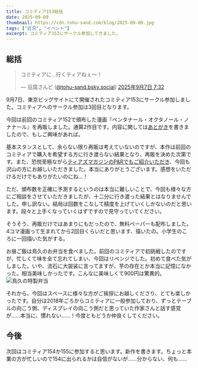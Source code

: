 ```yaml
---
title: コミティア153総括
date: 2025-09-09
thumbnail: https://cdn.tohu-sand.com/blog/2025-09-09.jpg
tags: ["近況", "イベント"]
excerpt: コミティア153にサークル参加してきました。
---
```

## 総括
<blockquote class="bluesky-embed" data-bluesky-uri="at://did:plc:zvnmkrwdc4j4nwsyquoadf7c/app.bsky.feed.post/3ly7a6he76s2r" data-bluesky-cid="bafyreidjcwew2jrjxahm4sfeiuawwc6olbmnwudr2seex65dk7lsb7y3uq" data-bluesky-embed-color-mode="system"><p lang="ja">コミティアに…行くティアねぇ〜！</p>&mdash; 豆腐さんど (<a href="https://bsky.app/profile/did:plc:zvnmkrwdc4j4nwsyquoadf7c?ref_src=embed">@tohu-sand.bsky.social</a>) <a href="https://bsky.app/profile/did:plc:zvnmkrwdc4j4nwsyquoadf7c/post/3ly7a6he76s2r?ref_src=embed">2025年9月7日 7:32</a></blockquote><script async src="https://embed.bsky.app/static/embed.js" charset="utf-8"></script>
9月7日、東京ビッグサイトにて開催されたコミティア153にサークル参加しました。コミティアへのサークル参加は3回目となります。

今回は前回のコミティア152で頒布した漫画『ペンタナール・オクタノール・ノナナール』を再販しました。通算2作目です。内容に関しては[あとがき](https://tohu-sand.com/blog/2025-09-07/)を書きましたので、もしご興味があれば。

基本スタンスとして、余らない限り再販は考えていないのですが、本作は前回のコミティアで購入を希望する方に行き渡らない結果となり、再販を決めた次第です。また、恐悦至極ながら[ティアズマガジンのP&Rでもご紹介いただき](https://twitter.com/tohu_sand/status/1954714567030014192)、今回も沢山の方にお越しいただきました。本当にありがとうございます。感想をいただけるだけでもありがたいのにね…！

ただ、頒布数を正確に予測するというのは本当に難しいことで、今回も様々な方にご相談をさせていただきましたが、十二分に行き渡った結果とはなりませんでした。申し訳ない。結局は回数をこなして精度を上げていくしかないのだと思います。段々と上手くなっていくはずですので見守っていてください。

そうそう、再販だけではあまりにもだったので、無料ペーパーも配布しました。4コマ漫画って生まれてから2回目くらいだと思います、描いたの。小学生のころに一回描いた気がする。

お昼ご飯は鳥久のお弁当を食べました。前回のコミティアで初挑戦したのですが、忙しくて味を全て忘れてしまい、今回はリベンジでした。初めて食べた気がしました。いや、流石に大袈裟に言ってますが、芋の存在とか本当に記憶になかった。相当美味しかったです。こんなに美味しくて900円は驚異的。
![鳥久の特製弁当](https://cdn.tohu-sand.com/blog/2025-09-09_bento.jpg)

それから、今回はスペースに様々な方がご挨拶にお越しくださり、とても楽しかったです。自分は2018年ごろからコミティアに一般参加しており、ずっとテーブルの向こう側、ディスプレイの向こう側だと思っていた作家さんと話す感覚が……本当に、慣れない……！今度ともどうか仲良くしてください。

## 今後
次回はコミティア154か155に参加すると思います。新作を書きます。ちょっと本業の方が忙しいので154に出られるかは自信がないが……分からない、何も……
